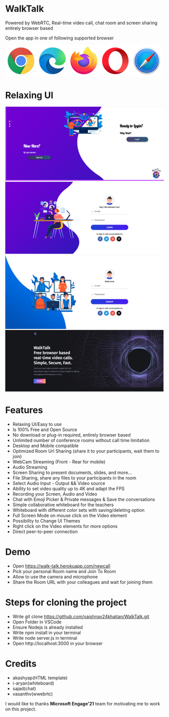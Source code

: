 # WalkTalk
Powered by WebRTC, Real-time video call, chat room and screen sharing entirely browser based



Open the app in one of following supported browser


![](www/images/browsers.png)


# Relaxing UI

![](www/images/index.png)
![](www/images/login.png)
![](www/images/signup.png)
![](www/images/about.png)

# Features 


* Relaxing UI/Easy to use
* Is 100% Free and Open Source
* No download or plug-in required, entirely browser based
* Unlimited number of conference rooms without call time limitation
* Desktop and Mobile compatible
* Optimized Room Url Sharing (share it to your participants, wait them to join)
* WebCam Streaming (Front - Rear for mobile)
* Audio Streaming
* Screen Sharing to present documents, slides, and more...
* File Sharing, share any files to your participants in the room
* Select Audio Input - Output && Video source
* Ability to set video quality up to 4K and adapt the FPS
* Recording your Screen, Audio and Video
* Chat with Emoji Picker & Private messages & Save the conversations
* Simple collaborative whiteboard for the teachers
* Whiteboard with different color sets with saving/deleting option
* Full Screen Mode on mouse click on the Video element
* Possibility to Change UI Themes
* Right click on the Video elements for more options
* Direct peer-to-peer connection


# Demo

* Open https://walk-talk.herokuapp.com/newcall
* Pick your personal Room name and Join To Room
* Allow to use the camera and microphone
* Share the Room URL with your colleagues and wait for joining them


# Steps for cloning the project

* Write git clone https://github.com/vaishnav24khaitan/WalkTalk.git
* Open Folder in VSCode
* Ensure Nodejs is already installed
* Write npm install in your terminal
* Write node server.js in terminal
* Open http://localhost:3000 in your browser


# Credits
* akashyap(HTML template)
* i-aryan(whiteboard)
* sajad(chat)
* vasanthv(wwebrtc)

I would like to thanks **Microsoft Engage'21** team for motivating me to work on this project.



